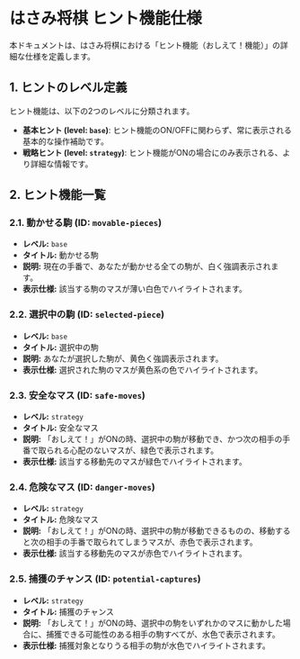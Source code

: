 # はさみ将棋 ヒント機能仕様

本ドキュメントは、はさみ将棋における「ヒント機能（おしえて！機能）」の詳細な仕様を定義します。

## 1. ヒントのレベル定義

ヒント機能は、以下の2つのレベルに分類されます。

-   **基本ヒント (level: `base`)**: ヒント機能のON/OFFに関わらず、常に表示される基本的な操作補助です。
-   **戦略ヒント (level: `strategy`)**: ヒント機能がONの場合にのみ表示される、より詳細な情報です。

## 2. ヒント機能一覧

### 2.1. 動かせる駒 (ID: `movable-pieces`)

-   **レベル:** `base`
-   **タイトル:** 動かせる駒
-   **説明:** 現在の手番で、あなたが動かせる全ての駒が、白く強調表示されます。
-   **表示仕様:** 該当する駒のマスが薄い白色でハイライトされます。

### 2.2. 選択中の駒 (ID: `selected-piece`)

-   **レベル:** `base`
-   **タイトル:** 選択中の駒
-   **説明:** あなたが選択した駒が、黄色く強調表示されます。
-   **表示仕様:** 選択された駒のマスが黄色系の色でハイライトされます。

### 2.3. 安全なマス (ID: `safe-moves`)

-   **レベル:** `strategy`
-   **タイトル:** 安全なマス
-   **説明:** 「おしえて！」がONの時、選択中の駒が移動でき、かつ次の相手の手番で取られる心配のないマスが、緑色で表示されます。
-   **表示仕様:** 該当する移動先のマスが緑色でハイライトされます。

### 2.4. 危険なマス (ID: `danger-moves`)

-   **レベル:** `strategy`
-   **タイトル:** 危険なマス
-   **説明:** 「おしえて！」がONの時、選択中の駒が移動できるものの、移動すると次の相手の手番で取られてしまうマスが、赤色で表示されます。
-   **表示仕様:** 該当する移動先のマスが赤色でハイライトされます。

### 2.5. 捕獲のチャンス (ID: `potential-captures`)

-   **レベル:** `strategy`
-   **タイトル:** 捕獲のチャンス
-   **説明:** 「おしえて！」がONの時、選択中の駒をいずれかのマスに動かした場合に、捕獲できる可能性のある相手の駒すべてが、水色で表示されます。
-   **表示仕様:** 捕獲対象となりうる相手の駒が水色でハイライトされます。